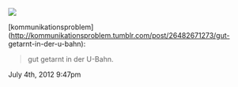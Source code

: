 ![](../../media/17607011591.jpg)

[kommunikationsproblem](http://kommunikationsproblem.tumblr.com/post/26482671273/gut-
getarnt-in-der-u-bahn):

> gut getarnt in der U-Bahn.

July 4th, 2012 9:47pm

